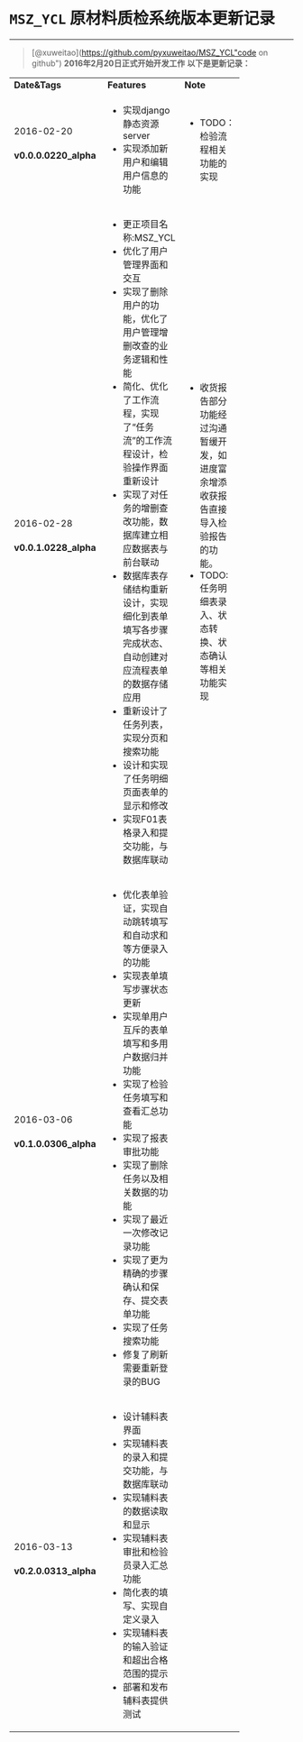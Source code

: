  `MSZ_YCL` 原材料质检系统版本更新记录
========================

------------
>[@xuweitao](https://github.com/pyxuweitao/MSZ_YCL"code on github")
><strong>2016年2月20日正式开始开发工作</strong>
>**以下是更新记录：**
></br>

<table>

<tr>
<td style="width:150px"><strong>Date&Tags</strong></td><td style="width:100px"><strong>Features</strong></td><td style = "width:80px"><strong>Note</strong></td>
</tr>
<tr>
<td>2016-02-20<h4>v0.0.0.0220_alpha</h4>
</td>
<td> 
<ul>
<li>实现django静态资源server</li>
<li>实现添加新用户和编辑用户信息的功能</li>
</td>
<td>
<ul>
<li>TODO：检验流程相关功能的实现</li>
</ul>
</td>
</tr>


<tr>
<td>2016-02-28<h4>v0.0.1.0228_alpha</h4>
</td>
<td> 
<ul>
<li>更正项目名称:MSZ_YCL</li>
<li>优化了用户管理界面和交互</li>
<li>实现了删除用户的功能，优化了用户管理增删改查的业务逻辑和性能</li>
<li>简化、优化了工作流程，实现了“任务流”的工作流程设计，检验操作界面重新设计</li>
<li>实现了对任务的增删查改功能，数据库建立相应数据表与前台联动</li>
<li>数据库表存储结构重新设计，实现细化到表单填写各步骤完成状态、自动创建对应流程表单的数据存储应用</li>
<li>重新设计了任务列表，实现分页和搜索功能</li>
<li>设计和实现了任务明细页面表单的显示和修改</li>
<li>实现F01表格录入和提交功能，与数据库联动</li>

</td>
<td>
<ul>
<li>收货报告部分功能经过沟通暂缓开发，如进度富余增添收获报告直接导入检验报告的功能。</li>
<li>TODO:任务明细表录入、状态转换、状态确认等相关功能实现</li>
</ul>
</td>
</tr>

<tr>
<td>2016-03-06<h4>v0.1.0.0306_alpha</h4>
</td>
<td> 
<ul>

<li>优化表单验证，实现自动跳转填写和自动求和等方便录入的功能</li>
<li>实现表单填写步骤状态更新</li>
<li>实现单用户互斥的表单填写和多用户数据归并功能</li>
<li>实现了检验任务填写和查看汇总功能</li>
<li>实现了报表审批功能</li>
<li>实现了删除任务以及相关数据的功能</li>
<li>实现了最近一次修改记录功能</li>
<li>实现了更为精确的步骤确认和保存、提交表单功能</li>
<li>实现了任务搜索功能</li>
<li>修复了刷新需要重新登录的BUG</li>
</td>
<td>
<ul>

</ul>
</td>
</tr>

<tr>
<td>2016-03-13<h4>v0.2.0.0313_alpha</h4>
</td>
<td> 
<ul>
<li>设计辅料表界面</li>
<li>实现辅料表的录入和提交功能，与数据库联动</li>
<li>实现辅料表的数据读取和显示</li>
<li>实现辅料表审批和检验员录入汇总功能</li>
<li>简化表的填写、实现自定义录入</li>
<li>实现辅料表的输入验证和超出合格范围的提示</li>
<li>部署和发布辅料表提供测试</li>
</td>
<td>
<ul>

</ul>
</td>
</tr>

</table>